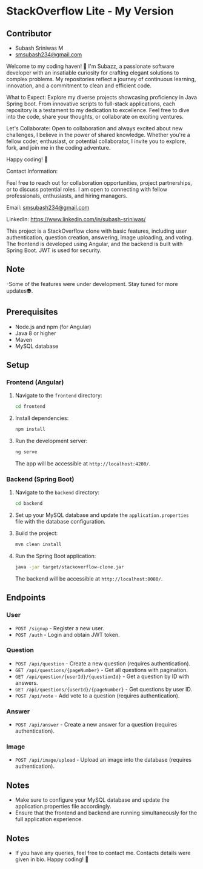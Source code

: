 # StackOverflow Lite - My Version

## Contributor
- Subash Sriniwas M
- smsubash234@gmail.com

Welcome to my coding haven! 👋 I'm Subazz, a passionate software developer with an insatiable curiosity for crafting elegant solutions to complex problems. My repositories reflect a journey of continuous learning, innovation, and a commitment to clean and efficient code.

What to Expect: Explore my diverse projects showcasing proficiency in Java Spring boot. From innovative scripts to full-stack applications, each repository is a testament to my dedication to excellence. Feel free to dive into the code, share your thoughts, or collaborate on exciting ventures.

Let's Collaborate: Open to collaboration and always excited about new challenges, I believe in the power of shared knowledge. Whether you're a fellow coder, enthusiast, or potential collaborator, I invite you to explore, fork, and join me in the coding adventure.

Happy coding! 🚀

Contact Information:

Feel free to reach out for collaboration opportunities, project partnerships, or to discuss potential roles. I am open to connecting with fellow professionals, enthusiasts, and hiring managers.

Email: smsubash234@gmail.com

LinkedIn: https://www.linkedin.com/in/subash-sriniwas/

This project is a StackOverflow clone with basic features, including user authentication, question creation, answering, image uploading, and voting. The frontend is developed using Angular, and the backend is built with Spring Boot. JWT is used for security.

## Note

-Some of the features were under development. Stay tuned for more updates👽.

## Prerequisites

- Node.js and npm (for Angular)
- Java 8 or higher
- Maven
- MySQL database

## Setup

### Frontend (Angular)

1. Navigate to the `frontend` directory:

   ```bash
   cd frontend
   ```

2. Install dependencies:

   ```bash
   npm install
   ```

3. Run the development server:

   ```bash
   ng serve
   ```

   The app will be accessible at `http://localhost:4200/`.

### Backend (Spring Boot)

1. Navigate to the `backend` directory:

   ```bash
   cd backend
   ```

2. Set up your MySQL database and update the `application.properties` file with the database configuration.

3. Build the project:

   ```bash
   mvn clean install
   ```

4. Run the Spring Boot application:

   ```bash
   java -jar target/stackoverflow-clone.jar
   ```

   The backend will be accessible at `http://localhost:8080/`.

## Endpoints

### User

- `POST /signup` - Register a new user.
- `POST /auth` - Login and obtain JWT token.

### Question

- `POST /api/question` - Create a new question (requires authentication).
- `GET /api/questions/{pageNumber}` - Get all questions with pagination.
- `GET /api/question/{userId}/{questionId}` - Get a question by ID with answers.
- `GET /api/questions/{userId}/{pageNumber}` - Get questions by user ID.
- `POST /api/vote` - Add vote to a question (requires authentication).

### Answer

- `POST /api/answer` - Create a new answer for a question (requires authentication).

### Image

- `POST /api/image/upload` - Upload an image into the database (requires authentication).

## Notes

- Make sure to configure your MySQL database and update the application.properties file accordingly.
- Ensure that the frontend and backend are running simultaneously for the full application experience.

## Notes

- If you have any queries, feel free to contact me. Contacts details were given in bio. Happy coding! 🚀

